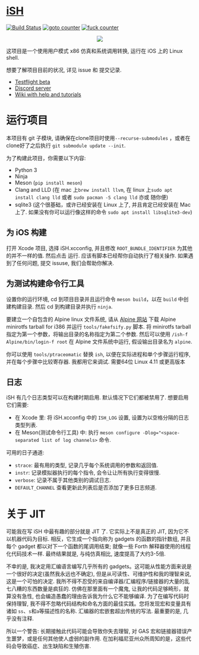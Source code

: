 # [iSH](https://ish.app)

[![Build Status](https://travis-ci.org/ish-app/ish.svg?branch=master)](https://travis-ci.org/tbodt/ish)
[![goto counter](https://img.shields.io/github/search/ish-app/ish/goto.svg)](https://github.com/tbodt/ish/search?q=goto)
[![fuck counter](https://img.shields.io/github/search/ish-app/ish/fuck.svg)](https://github.com/tbodt/ish/search?q=fuck)

<p align="center">
<a href="https://ish.app">
<img src="https://ish.app/assets/github-readme.png">
</a>
</p>

这项目是一个使用用户模式 x86 仿真和系统调用转换, 运行在 iOS 上的 Linux shell.

想要了解项目目前的状况, 详见 issue 和 提交记录.

- [Testflight beta](https://testflight.apple.com/join/97i7KM8O)
- [Discord server](https://discord.gg/HFAXj44)
- [Wiki with help and tutorials](https://github.com/ish-app/ish/wiki)

# 运行项目

本项目有 git 子模块, 请确保在clone项目时使用`--recurse-submodules` ，或者在clone好了之后执行 `git submodule update --init`.

为了构建此项目，你需要以下内容:

 - Python 3
 - Ninja
 - Meson (`pip install meson`)
 - Clang and LLD (在 mac 上`brew install llvm`, 在 linux 上`sudo apt install clang lld` 或者 `sudo pacman -S clang lld` 亦或 随你便)
 - sqlite3 (这个很基础，或许已经安装在 Linux 上了, 并且肯定已经安装在 Mac 上了. 如果没有你可以运行像这样的命令 `sudo apt install libsqlite3-dev`)

## 为 iOS 构建

打开 Xcode 项目, 选择 iSH.xcconfig, 并且修改 `ROOT_BUNDLE_IDENTIFIER` 为其他的并不一样的值. 然后点击 运行. 应该有脚本已经帮你自动执行了相关操作. 如果遇到了任何问题, 提交 issuse, 我们会帮助你解决.

## 为测试构建命令行工具

设置你的运行环境, cd 到项目目录并且运行命令 `meson build`，以在 `build` 中创建构建目录. 然后 cd 到构建目录并执行 `ninja`.

要建立一个自包含的 Alpine linux 文件系统, 请从 [Alpine 网站](https://alpinelinux.org/downloads/) 下载 Alpine minirotfs tarball for i386 并运行 `tools/fakefsify.py` 脚本. 将 minirotfs tarball 指定为第一个参数，将输出目录的名称指定为第二个参数. 然后可以使用 `/ish-f Alpine/bin/login-f root` 在 Alpine 文件系统中运行, 假设输出目录名为 `alpine`.

你可以使用 `tools/ptraceomatic` 替换 `ish`, 以便在实际进程和单个步骤运行程序, 并在每个步骤中比较寄存器. 我都用它来调试. 需要64位 Linux 4.11 或更高版本


## 日志

iSH 有几个日志类型可以在构建时期启用. 默认情况下它们都被禁用了. 想要启用它们需要:

- 在 Xcode 里: 将 iSH.xcconfig 中的 `ISH_LOG` 设置, 设置为以空格分隔的日志类型列表.
- 在 Meson(测试命令行工具) 中: 执行 `meson configure -Dlog="<space-separated list of log channels>` 命令.

可用的日子通道:

- `strace`: 最有用的类型, 记录几乎每个系统调用的参数和返回值.
- `instr`: 记录模拟器执行的每个指令, 会令让让所有执行变得很慢.
- `verbose`: 记录不属于其他类别的调试日志.
- `DEFAULT_CHANNEL` 查看更新此列表后是否添加了更多日志频道.

# 关于 JIT

可能我在写 iSH 中最有趣的部分就是 JIT 了. 它实际上不是真正的 JIT, 因为它不以机器代码为目标. 相反，它生成一个指向称为 gadgets 的函数的指针数组, 并且每个 gadget 都以对下一个函数的尾调用结束; 就像一些 Forth 解释器使用的线程化代码技术一样. 最终结果就是, 与纯仿真相比, 速度提高了大约3-5倍.

不幸的是, 我决定用汇编语言编写几乎所有的 gadgets。这可能从性能方面来说是一个很好的决定(虽然我永远也不确定), 但是从可读性、可维护性和我的理智来说, 这是一个可怕的决定. 我所不得不忍受的来自编译器/汇编程序/链接器的大量的乱七八糟的东西数量是疯狂的. 仿佛在那里面有一个魔鬼, 让我的代码足够畸形，就算没有急性, 也会编造愚蠢的理由告诉我为什么它不能够编译. 为了在编写代码时保持理智, 我不得不忽略代码结构和命名方面的最佳实践。您将发现宏和变量具有诸如 `ss`、`s`和`a`等描述性的名称. 汇编器的宏嵌套超出传统的写法. 最重要的是, 几乎没有注释.

所以一个警告: 长期接触此代码可能会导致你失去理智, 对 GAS 宏和链接器错误产生噩梦，或是任何其他使人虚弱的副作用. 在加利福尼亚州众所周知的是，这些代码会导致癌症、出生缺陷和生殖伤害.

